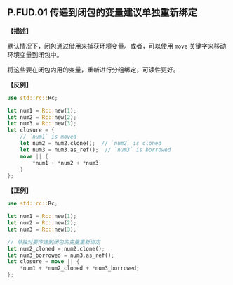 ## P.FUD.01   传递到闭包的变量建议单独重新绑定

**【描述】**

默认情况下，闭包通过借用来捕获环境变量。或者，可以使用 `move` 关键字来移动环境变量到闭包中。

将这些要在闭包内用的变量，重新进行分组绑定，可读性更好。

**【反例】**

```rust
use std::rc::Rc;

let num1 = Rc::new(1);
let num2 = Rc::new(2);
let num3 = Rc::new(3);
let closure = {
    // `num1` is moved
    let num2 = num2.clone();  // `num2` is cloned
    let num3 = num3.as_ref();  // `num3` is borrowed
    move || {
        *num1 + *num2 + *num3;
    }
};
```

**【正例】**

```rust
use std::rc::Rc;

let num1 = Rc::new(1);
let num2 = Rc::new(2);
let num3 = Rc::new(3);

// 单独对要传递到闭包的变量重新绑定
let num2_cloned = num2.clone();
let num3_borrowed = num3.as_ref();
let closure = move || {
    *num1 + *num2_cloned + *num3_borrowed;
};
```
